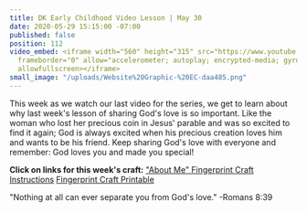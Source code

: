 ```yaml
---
title: DK Early Childhood Video Lesson | May 30
date: 2020-05-29 15:15:00 -07:00
published: false
position: 112
video_embed: <iframe width="560" height="315" src="https://www.youtube.com/embed/JWT38zaCDIo"
  frameborder="0" allow="accelerometer; autoplay; encrypted-media; gyroscope; picture-in-picture"
  allowfullscreen></iframe>
small_image: "/uploads/Website%20Graphic-%20EC-daa485.png"
---
```


This week as we watch our last video for the series, we get to learn about why last week's lesson of sharing God's love is so important. Like the woman who lost her precious coin in Jesus' parable and was so excited to find it again; God is always excited when his precious creation loves him and wants to be his friend. Keep sharing God's love with everyone and remember: God loves you and made you special!

**Click on links for this week's craft:**
["About Me" Fingerprint Craft Instructions](https://drive.google.com/file/d/1x6mlvxfQJmTSL1_N3wn4R8asfq0nhRF_/view?usp=sharing)
[Fingerprint Craft Printable](https://drive.google.com/file/d/12TwThAMTkHtE-1WcPBwvA-jkwX7m_wEz/view?usp=sharing)

"Nothing at all can ever separate you from God's love." -Romans 8:39